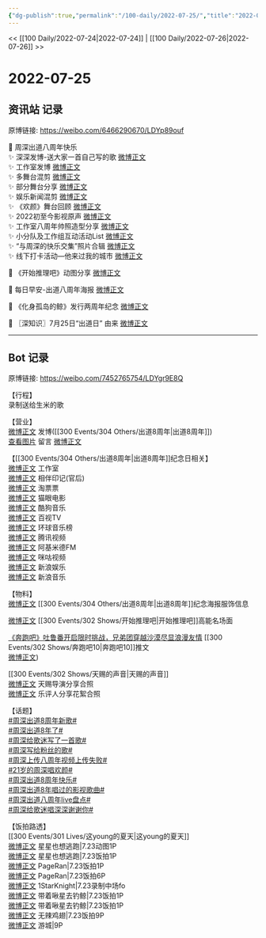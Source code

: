 ```yaml
---
{"dg-publish":true,"permalink":"/100-daily/2022-07-25/","title":"2022-07-25"}
---
```



<< [[100 Daily/2022-07-24\|2022-07-24]] | [[100 Daily/2022-07-26\|2022-07-26]] >>

# 2022-07-25

## 资讯站 记录

原博链接: https://weibo.com/6466290670/LDYp89ouf

🌟 周深出道八周年快乐  
✨ 深深发博-送大家一首自己写的歌 [微博正文](https://m.weibo.cn/6466290670/4795241154740870)  
✨ 工作室发博 [微博正文](https://m.weibo.cn/6466290670/4795098619185775)  
✨ 多舞台混剪 [微博正文](https://m.weibo.cn/6466290670/4795249274127276)  
✨ 部分舞台分享 [微博正文](https://m.weibo.cn/6466290670/4795108802695734)  
✨ 娱乐新闻混剪 [微博正文](https://m.weibo.cn/6466290670/4795124268139024)  
✨ 《欢颜》舞台回顾 [微博正文](https://m.weibo.cn/6466290670/4795103061218511)  
✨ 2022初至今影视原声 [微博正文](https://m.weibo.cn/6466290670/4795103854199521)  
✨ 工作室八周年帅照造型分享 [微博正文](https://m.weibo.cn/6466290670/4795106597799208)  
✨ 小分队及工作组互动活动List [微博正文](https://m.weibo.cn/6466290670/4795098736887032)  
✨ “与周深的快乐交集”照片合辑 [微博正文](https://m.weibo.cn/6466290670/4795140743367305)  
✨ 线下打卡活动—他来过我的城市 [微博正文](https://m.weibo.cn/6466290670/4795257474521544)

🌟 《开始推理吧》动图分享 [微博正文](https://m.weibo.cn/6466290670/4795106694270683)

🌟 每日早安-出道八周年海报 [微博正文](https://m.weibo.cn/6466290670/4795032785128569)

🌟 《化身孤岛的鲸》发行两周年纪念 [微博正文](https://m.weibo.cn/6466290670/4795090344611373)

🌟 〖深知识〗7月25日“出道日” 由来 [微博正文](https://m.weibo.cn/6466290670/4795089790961502)

---
## Bot 记录

原博链接: https://weibo.com/7452765754/LDYgr9E8Q

【行程】  
录制送给生米的歌

【营业】  
[微博正文](http://weibo.com/1736988591/LDXCOuFiC) 发博([[300 Events/304 Others/出道8周年\|出道8周年]])  
[查看图片](https://wx1.sinaimg.cn/large/0088n2Pggy1h4jllqcirkj30u012tgod.jpg) 留言 [微博正文](http://weibo.com/1736988591/LDJEWDyEC)

【[[300 Events/304 Others/出道8周年\|出道8周年]]纪念日相关】  
[微博正文](http://weibo.com/7478855230/LDTS0yoC2) 工作室  
[微博正文](http://weibo.com/5248300719/LDUWLgsUF) 相伴印记(官后)  
[微博正文](http://weibo.com/2095820504/LDOYbyZoS) 淘票票  
[微博正文](http://weibo.com/2611607127/LDOXYf5fU) 猫眼电影  
[微博正文](http://weibo.com/1665103091/LDVfDjOGw) 酷狗音乐  
[微博正文](http://weibo.com/7516842376/LDUmQ964X) 百视TV  
[微博正文](http://weibo.com/1674242970/LDWAQ6mkC) 环球音乐榜  
[微博正文](http://weibo.com/2591595652/LDUu0gwdy) 腾讯视频  
[微博正文](http://weibo.com/5201375800/LDTyJfiSO) 阿基米德FM  
[微博正文](http://weibo.com/1809436135/LDTzaeejV) 咪咕视频  
[微博正文](http://weibo.com/1642591402/LDSw7jsjQ) 新浪娱乐  
[微博正文](http://weibo.com/1266269835/LDU1IttcR) 新浪音乐

【物料】  
[微博正文](http://weibo.com/7710473200/LDTVB2K82) [[300 Events/304 Others/出道8周年\|出道8周年]]纪念海报服饰信息

[微博正文](https://weibo.com/2162247381/LDU4BfWSa) [[300 Events/302 Shows/开始推理吧\|开始推理吧]]高能名场面

[《奔跑吧》吐鲁番开启限时挑战，兄弟团穿越沙漠尽显浪漫友情](https://weibo.cn/sinaurl?u=https%3A%2F%2Fmp.weixin.qq.com%2Fs%2FjbL7TIIGpqo7Q6s34dCbGg) [[300 Events/302 Shows/奔跑吧10\|奔跑吧10]]推文  
[微博正文](http://ww1.sinaimg.cn/large/006DG6X8gy1h4j83z61p7j30u01syn6o.jpg))

[[300 Events/302 Shows/天赐的声音\|天赐的声音]]  
[微博正文](http://weibo.com/1846843604/LDTBYvdEU) 天赐导演分享合照  
[微博正文](https://m.weibo.cn/1711437447/4795261564750601) 乐评人分享花絮合照

【话题】  
[#周深出道8周年新歌#](https://s.weibo.com/weibo?q=%23%E5%91%A8%E6%B7%B1%E5%87%BA%E9%81%938%E5%91%A8%E5%B9%B4%E6%96%B0%E6%AD%8C%23)  
[#周深出道8年了#](https://s.weibo.com/weibo?q=%23%E5%91%A8%E6%B7%B1%E5%87%BA%E9%81%938%E5%B9%B4%E4%BA%86%23)  
[#周深给歌迷写了一首歌#](https://s.weibo.com/weibo?q=%23%E5%91%A8%E6%B7%B1%E7%BB%99%E6%AD%8C%E8%BF%B7%E5%86%99%E4%BA%86%E4%B8%80%E9%A6%96%E6%AD%8C%23)  
[#周深写给粉丝的歌#](https://s.weibo.com/weibo?q=%23%E5%91%A8%E6%B7%B1%E5%86%99%E7%BB%99%E7%B2%89%E4%B8%9D%E7%9A%84%E6%AD%8C%23)  
[#周深上传八周年视频上传失败#](https://s.weibo.com/weibo?q=%23%E5%91%A8%E6%B7%B1%E4%B8%8A%E4%BC%A0%E5%85%AB%E5%91%A8%E5%B9%B4%E8%A7%86%E9%A2%91%E4%B8%8A%E4%BC%A0%E5%A4%B1%E8%B4%A5%23)  
[#21岁的周深唱欢颜#](https://s.weibo.com/weibo?q=%2321%E5%B2%81%E7%9A%84%E5%91%A8%E6%B7%B1%E5%94%B1%E6%AC%A2%E9%A2%9C%23)  
[#周深出道8周年快乐#](https://s.weibo.com/weibo?q=%23%E5%91%A8%E6%B7%B1%E5%87%BA%E9%81%938%E5%91%A8%E5%B9%B4%E5%BF%AB%E4%B9%90%23)  
[#周深出道8年唱过的影视歌曲#](https://s.weibo.com/weibo?q=%23%E5%91%A8%E6%B7%B1%E5%87%BA%E9%81%938%E5%B9%B4%E5%94%B1%E8%BF%87%E7%9A%84%E5%BD%B1%E8%A7%86%E6%AD%8C%E6%9B%B2%23)  
[#周深出道八周年live盘点#](https://s.weibo.com/weibo?q=%23%E5%91%A8%E6%B7%B1%E5%87%BA%E9%81%93%E5%85%AB%E5%91%A8%E5%B9%B4live%E7%9B%98%E7%82%B9%23)  
[#周深给歌迷唱深深谢谢你#](https://s.weibo.com/weibo?q=%23%E5%91%A8%E6%B7%B1%E7%BB%99%E6%AD%8C%E8%BF%B7%E5%94%B1%E6%B7%B1%E6%B7%B1%E8%B0%A2%E8%B0%A2%E4%BD%A0%23)

【饭拍路透】  
[[300 Events/301 Lives/这young的夏天\|这young的夏天]]  
[微博正文](http://weibo.com/5219918112/LDOYP7Bzk) 星星也想逃跑|7.23动图1P  
[微博正文](http://weibo.com/5219918112/LDTt4i8GL) 星星也想逃跑|7.23饭拍1P  
[微博正文](http://weibo.com/7633014126/LDT9temVS) PageRan|7.23饭拍1P  
[微博正文](https://weibo.com/7633014126/LDUJ6lnZs) PageRan|7.23饭拍6P  
[微博正文](https://weibo.com/7509386022/LDQi70bQR) 1StarKnight|7.23录制中场fo  
[微博正文](https://weibo.com/3246571812/LDTJ567oJ) 带着啾星去钓鲸|7.23饭拍1P  
[微博正文](https://weibo.com/3246571812/LDV9rbtEN) 带着啾星去钓鲸|7.23饭拍1P  
[微博正文](http://weibo.com/7495641082/LDU2uipRF) 无辣鸡翅|7.23饭拍9P  
[微博正文](http://weibo.com/1801743981/LDVmSuOtc) 游城|9P
